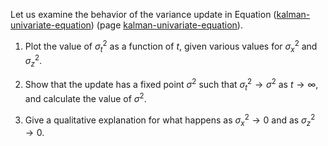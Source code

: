 

Let us examine the behavior of the variance
update in Equation (<a href="#">kalman-univariate-equation</a>)
(page <a href="#">kalman-univariate-equation</a>).<br>

1.  Plot the value of $\sigma_t^2$ as a function of $t$, given various
    values for $\sigma_x^2$ and $\sigma_z^2$.<br>

2.  Show that the update has a fixed point $\sigma^2$ such that
    $\sigma_t^2 \rightarrow \sigma^2$ as $t \rightarrow \infty$, and
    calculate the value of $\sigma^2$.<br>

3.  Give a qualitative explanation for what happens as
    $\sigma_x^2\rightarrow 0$ and as $\sigma_z^2\rightarrow 0$.

